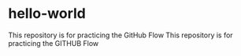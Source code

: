 # hello-world
This repository is for practicing the GitHub Flow
This repository is for practicing the GITHUB Flow
